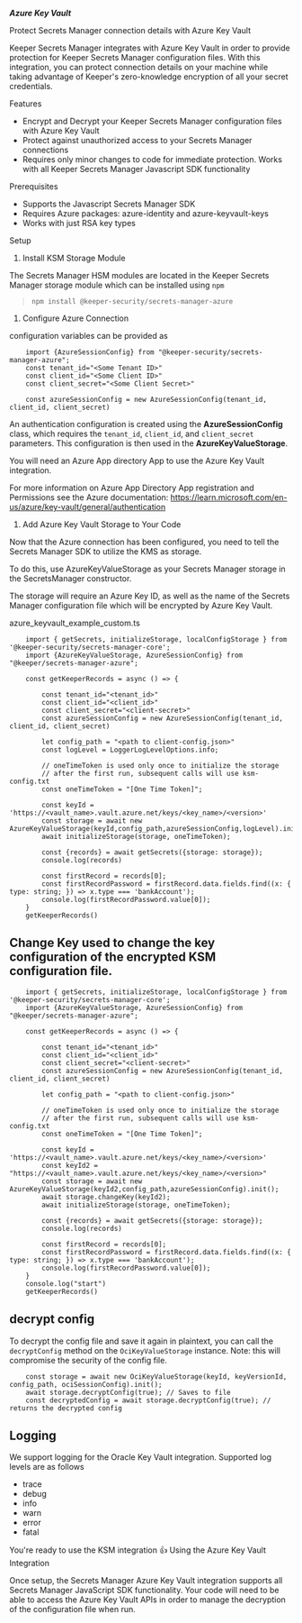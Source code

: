 ***Azure Key Vault***

Protect Secrets Manager connection details with Azure Key Vault

Keeper Secrets Manager integrates with Azure Key Vault in order to provide protection for Keeper Secrets Manager configuration files. With this integration, you can protect connection details on your machine while taking advantage of Keeper's zero-knowledge encryption of all your secret credentials.

Features

* Encrypt and Decrypt your Keeper Secrets Manager configuration files with Azure Key Vault
* Protect against unauthorized access to your Secrets Manager connections
* Requires only minor changes to code for immediate protection. Works with all Keeper Secrets Manager Javascript SDK functionality

Prerequisites

* Supports the Javascript Secrets Manager SDK
* Requires Azure packages: azure-identity and azure-keyvault-keys
* Works with just RSA key types

Setup
1. Install KSM Storage Module

The Secrets Manager HSM modules are located in the Keeper Secrets Manager storage module which can be installed using `npm`

> `npm install @keeper-security/secrets-manager-azure`

1. Configure Azure Connection

configuration variables can be provided as 

```
    import {AzureSessionConfig} from "@keeper-security/secrets-manager-azure";
    const tenant_id="<Some Tenant ID>" 
    const client_id="<Some Client ID>"
    const client_secret="<Some Client Secret>"

    const azureSessionConfig = new AzureSessionConfig(tenant_id, client_id, client_secret)
```

An authentication configuration is created using the **AzureSessionConfig** class, which requires the `tenant_id`, `client_id`, and `client_secret` parameters. This configuration is then used in the **AzureKeyValueStorage**.

You will need an Azure App directory App to use the Azure Key Vault integration.


For more information on Azure App Directory App registration and Permissions see the Azure documentation: https://learn.microsoft.com/en-us/azure/key-vault/general/authentication

1. Add Azure Key Vault Storage to Your Code

Now that the Azure connection has been configured, you need to tell the Secrets Manager SDK to utilize the KMS as storage.

To do this, use AzureKeyValueStorage as your Secrets Manager storage in the SecretsManager constructor.

The storage will require an Azure Key ID, as well as the name of the Secrets Manager configuration file which will be encrypted by Azure Key Vault.

azure_keyvault_example_custom.ts 
```
    import { getSecrets, initializeStorage, localConfigStorage } from '@keeper-security/secrets-manager-core';
    import {AzureKeyValueStorage, AzureSessionConfig} from "@keeper/secrets-manager-azure";

    const getKeeperRecords = async () => {

        const tenant_id="<tenant_id>" 
        const client_id="<client_id>"
        const client_secret="<client-secret>"
        const azureSessionConfig = new AzureSessionConfig(tenant_id, client_id, client_secret)
        
        let config_path = "<path to client-config.json>"
        const logLevel = LoggerLogLevelOptions.info;

        // oneTimeToken is used only once to initialize the storage
        // after the first run, subsequent calls will use ksm-config.txt
        const oneTimeToken = "[One Time Token]";
        
        const keyId = 'https://<vault_name>.vault.azure.net/keys/<key_name>/<version>'
        const storage = await new AzureKeyValueStorage(keyId,config_path,azureSessionConfig,logLevel).init();
        await initializeStorage(storage, oneTimeToken);
        
        const {records} = await getSecrets({storage: storage});
        console.log(records)

        const firstRecord = records[0];
        const firstRecordPassword = firstRecord.data.fields.find((x: { type: string; }) => x.type === 'bankAccount');
        console.log(firstRecordPassword.value[0]);
    }
    getKeeperRecords()
```


## Change Key used to change the key configuration of the encrypted KSM configuration file.
```
    import { getSecrets, initializeStorage, localConfigStorage } from '@keeper-security/secrets-manager-core';
    import {AzureKeyValueStorage, AzureSessionConfig} from "@keeper/secrets-manager-azure";

    const getKeeperRecords = async () => {

        const tenant_id="<tenant_id>" 
        const client_id="<client_id>"
        const client_secret="<client-secret>"
        const azureSessionConfig = new AzureSessionConfig(tenant_id, client_id, client_secret)
        
        let config_path = "<path to client-config.json>"
        
        // oneTimeToken is used only once to initialize the storage
        // after the first run, subsequent calls will use ksm-config.txt
        const oneTimeToken = "[One Time Token]";
        
        const keyId = 'https://<vault_name>.vault.azure.net/keys/<key_name>/<version>'
        const keyId2 = "https://<vault_name>.vault.azure.net/keys/<key_name>/<version>"
        const storage = await new AzureKeyValueStorage(keyId2,config_path,azureSessionConfig).init();
        await storage.changeKey(keyId2);
        await initializeStorage(storage, oneTimeToken);
        
        const {records} = await getSecrets({storage: storage});
        console.log(records)

        const firstRecord = records[0];
        const firstRecordPassword = firstRecord.data.fields.find((x: { type: string; }) => x.type === 'bankAccount');
        console.log(firstRecordPassword.value[0]);
    }
    console.log("start")
    getKeeperRecords()
```

## decrypt config

To decrypt the config file and save it again in plaintext, you can call the `decryptConfig` method on the `OciKeyValueStorage` instance.
Note: this will compromise the security of the config file.
```
    const storage = await new OciKeyValueStorage(keyId, keyVersionId, config_path, ociSessionConfig).init();
    await storage.decryptConfig(true); // Saves to file
    const decryptedConfig = await storage.decryptConfig(true); // returns the decrypted config
```


## Logging
We support logging for the Oracle Key Vault integration. Supported log levels are as follows
* trace
* debug
* info
* warn
* error
* fatal

You're ready to use the KSM integration 👍
Using the Azure Key Vault Integration

Once setup, the Secrets Manager Azure Key Vault integration supports all Secrets Manager JavaScript SDK functionality. Your code will need to be able to access the Azure Key Vault APIs in order to manage the decryption of the configuration file when run. 
